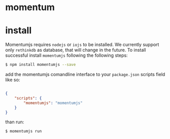 # momentum





# install

Momentumjs requires `nodejs` or `iojs` to be installed. We currently support only `rethinkdb` as database, that will change in the future. To install successful install `momentumjs` following the following steps:

```bash
$ npm install momentumjs --save
```

add the momentumjs comandline interface to your `package.json` scripts field like so:

```json

{
	"scripts": {
    	"momentumjs": "momentumjs"
  	}
}

```

than run:

```bash
$ momentumjs run
```




